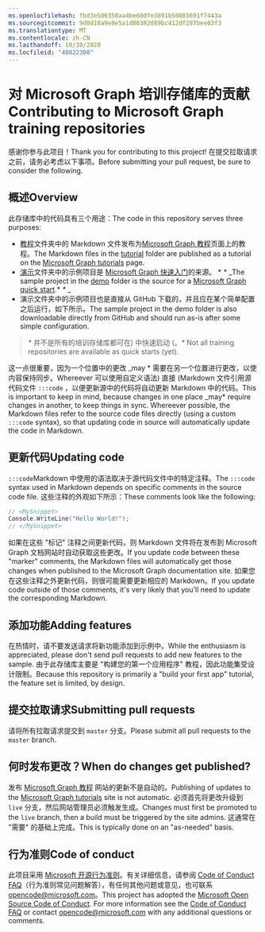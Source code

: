 ```yaml
---
ms.openlocfilehash: fbd3e506358aa4be60dfe3891b50085691f7443a
ms.sourcegitcommit: 9d0d10a9e8e5a1d80382d89bc412df287bee03f3
ms.translationtype: MT
ms.contentlocale: zh-CN
ms.lasthandoff: 10/30/2020
ms.locfileid: "48822300"
---
```

# <a name="contributing-to-microsoft-graph-training-repositories"></a><span data-ttu-id="fec97-101">对 Microsoft Graph 培训存储库的贡献</span><span class="sxs-lookup"><span data-stu-id="fec97-101">Contributing to Microsoft Graph training repositories</span></span>

<span data-ttu-id="fec97-102">感谢你参与此项目！</span><span class="sxs-lookup"><span data-stu-id="fec97-102">Thank you for contributing to this project!</span></span> <span data-ttu-id="fec97-103">在提交拉取请求之前，请务必考虑以下事项。</span><span class="sxs-lookup"><span data-stu-id="fec97-103">Before submitting your pull request, be sure to consider the following.</span></span>

## <a name="overview"></a><span data-ttu-id="fec97-104">概述</span><span class="sxs-lookup"><span data-stu-id="fec97-104">Overview</span></span>

<span data-ttu-id="fec97-105">此存储库中的代码具有三个用途：</span><span class="sxs-lookup"><span data-stu-id="fec97-105">The code in this repository serves three purposes:</span></span>

- <span data-ttu-id="fec97-106">[教程](/tutorial)文件夹中的 Markdown 文件发布为[Microsoft Graph 教程](https://docs.microsoft.com/graph/tutorials)页面上的教程。</span><span class="sxs-lookup"><span data-stu-id="fec97-106">The Markdown files in the [tutorial](/tutorial) folder are published as a tutorial on the [Microsoft Graph tutorials](https://docs.microsoft.com/graph/tutorials) page.</span></span>
- <span data-ttu-id="fec97-107">[演示](/demo)文件夹中的示例项目是 [Microsoft Graph 快速入门](https://developer.microsoft.com/graph/quick-start)的来源。 \* *\** _</span><span class="sxs-lookup"><span data-stu-id="fec97-107">The sample project in the [demo](/demo) folder is the source for a [Microsoft Graph quick start](https://developer.microsoft.com/graph/quick-start).\* *\** _</span></span>
- <span data-ttu-id="fec97-108">演示文件夹中的示例项目也是直接从 GitHub 下载的，并且应在某个简单配置之后运行，如下所示。</span><span class="sxs-lookup"><span data-stu-id="fec97-108">The sample project in the demo folder is also downloadable directly from GitHub and should run as-is after some simple configuration.</span></span>

> <span data-ttu-id="fec97-109">_*\**_ 并不是所有的培训存储库都可在) 中快速启动 (。</span><span class="sxs-lookup"><span data-stu-id="fec97-109">_*\**_ Not all training repositories are available as quick starts (yet).</span></span>

<span data-ttu-id="fec97-110">这一点很重要，因为一个位置中的更改 _may \* 需要在另一个位置进行更改，以使内容保持同步。Whereever 可以使用自定义语法) 直接 (Markdown 文件引用源代码文件 `:::code` ，以便更新源中的代码将自动更新 Markdown 中的代码。</span><span class="sxs-lookup"><span data-stu-id="fec97-110">This is important to keep in mind, because changes in one place _may\* require changes in another, to keep things in sync. Whereever possible, the Markdown files refer to the source code files directly (using a custom `:::code` syntax), so that updating code in source will automatically update the code in Markdown.</span></span>

## <a name="updating-code"></a><span data-ttu-id="fec97-111">更新代码</span><span class="sxs-lookup"><span data-stu-id="fec97-111">Updating code</span></span>

<span data-ttu-id="fec97-112">`:::code`Markdown 中使用的语法取决于源代码文件中的特定注释。</span><span class="sxs-lookup"><span data-stu-id="fec97-112">The `:::code` syntax used in Markdown depends on specific comments in the source code file.</span></span> <span data-ttu-id="fec97-113">这些注释的外观如下所示：</span><span class="sxs-lookup"><span data-stu-id="fec97-113">These comments look like the following:</span></span>

```csharp
// <MySnippet>
Console.WriteLine("Hello World!");
// </MySnippet>
```

<span data-ttu-id="fec97-114">如果在这些 "标记" 注释之间更新代码，则 Markdown 文件将在发布到 Microsoft Graph 文档网站时自动获取这些更改。</span><span class="sxs-lookup"><span data-stu-id="fec97-114">If you update code between these "marker" comments, the Markdown files will automatically get those changes when published to the Microsoft Graph documentation site.</span></span> <span data-ttu-id="fec97-115">如果您在这些注释之外更新代码，则很可能需要更新相应的 Markdown。</span><span class="sxs-lookup"><span data-stu-id="fec97-115">If you update code outside of those comments, it's very likely that you'll need to update the corresponding Markdown.</span></span>

## <a name="adding-features"></a><span data-ttu-id="fec97-116">添加功能</span><span class="sxs-lookup"><span data-stu-id="fec97-116">Adding features</span></span>

<span data-ttu-id="fec97-117">在热情时，请不要发送请求将新功能添加到示例中。</span><span class="sxs-lookup"><span data-stu-id="fec97-117">While the enthusiasm is appreciated, please don't send pull requests to add new features to the sample.</span></span> <span data-ttu-id="fec97-118">由于此存储库主要是 "构建您的第一个应用程序" 教程，因此功能集受设计限制。</span><span class="sxs-lookup"><span data-stu-id="fec97-118">Because this repository is primarily a "build your first app" tutorial, the feature set is limited, by design.</span></span>

## <a name="submitting-pull-requests"></a><span data-ttu-id="fec97-119">提交拉取请求</span><span class="sxs-lookup"><span data-stu-id="fec97-119">Submitting pull requests</span></span>

<span data-ttu-id="fec97-120">请将所有拉取请求提交到 `master` 分支。</span><span class="sxs-lookup"><span data-stu-id="fec97-120">Please submit all pull requests to the `master` branch.</span></span>

## <a name="when-do-changes-get-published"></a><span data-ttu-id="fec97-121">何时发布更改？</span><span class="sxs-lookup"><span data-stu-id="fec97-121">When do changes get published?</span></span>

<span data-ttu-id="fec97-122">发布 [Microsoft Graph 教程](https://docs.microsoft.com/graph/tutorials) 网站的更新不是自动的。</span><span class="sxs-lookup"><span data-stu-id="fec97-122">Publishing of updates to the [Microsoft Graph tutorials](https://docs.microsoft.com/graph/tutorials) site is not automatic.</span></span> <span data-ttu-id="fec97-123">必须首先将更改升级到 `live` 分支，然后网站管理员必须触发生成。</span><span class="sxs-lookup"><span data-stu-id="fec97-123">Changes must first be promoted to the `live` branch, then a build must be triggered by the site admins.</span></span> <span data-ttu-id="fec97-124">这通常在 "需要" 的基础上完成。</span><span class="sxs-lookup"><span data-stu-id="fec97-124">This is typically done on an "as-needed" basis.</span></span>

## <a name="code-of-conduct"></a><span data-ttu-id="fec97-125">行为准则</span><span class="sxs-lookup"><span data-stu-id="fec97-125">Code of conduct</span></span>

<span data-ttu-id="fec97-p106">此项目采用 [Microsoft 开源行为准则](https://opensource.microsoft.com/codeofconduct/)。有关详细信息，请参阅 [Code of Conduct FAQ](https://opensource.microsoft.com/codeofconduct/faq/)（行为准则常见问题解答），有任何其他问题或意见，也可联系 [opencode@microsoft.com](mailto:opencode@microsoft.com)。</span><span class="sxs-lookup"><span data-stu-id="fec97-p106">This project has adopted the [Microsoft Open Source Code of Conduct](https://opensource.microsoft.com/codeofconduct/). For more information see the [Code of Conduct FAQ](https://opensource.microsoft.com/codeofconduct/faq/) or contact [opencode@microsoft.com](mailto:opencode@microsoft.com) with any additional questions or comments.</span></span>
